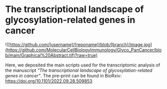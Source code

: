 # The transcriptional landscape of glycosylation-related genes in cancer #
!([https://github.com/[username]/[reponame]/blob/[branch]/image.jpg](https://github.com/MolecularCellBiologyImmunology/Glyco_PanCancer/blob/main/Graphical%20Abstract.tif)?raw=true)

Here, we deposited the main scripts used for the transcriptomic analysis of the manuscript _"The transcriptional landscape of glycosylation-related genes in cancer"_.
The pre-print can be found in BioRxiv: https://doi.org/10.1101/2022.09.28.509853
